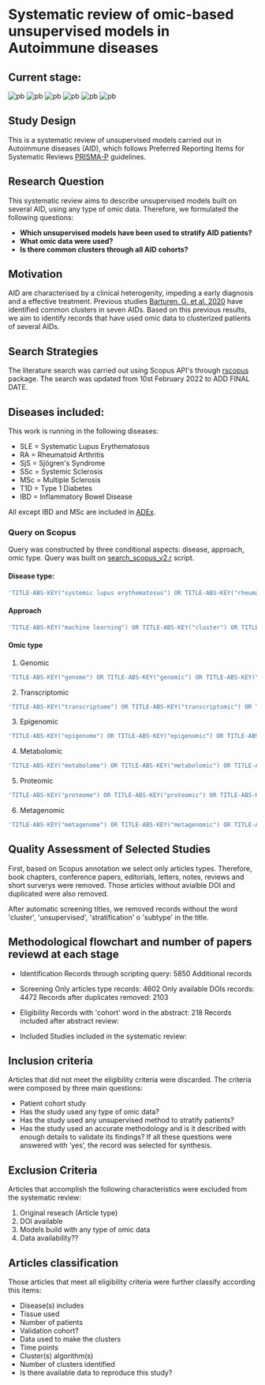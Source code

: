 # Systematic review of omic-based unsupervised models in Autoimmune diseases


## Current stage: 
![pb](https://progress-bar.dev/100/?title=Query)
![pb](https://progress-bar.dev/100/?title=QA)
![pb](https://progress-bar.dev/100/?title=InclusionExclusion)
![pb](https://progress-bar.dev/100/?title=Classification)
![pb](https://progress-bar.dev/0/?title=Analysis)
![pb](https://progress-bar.dev/0/?title=Redaction)



## Study Design
This is a systematic review of unsupervised models carried out in Autoimmune diseases (AID), which follows Preferred Reporting Items for Systematic Reviews [PRISMA-P](http://prisma-statement.org/Extensions/Protocols) guidelines.


## Research Question
This systematic review aims to describe unsupervised models built on several AID, using any type of omic data. Therefore, we formulated the following questions:
* **Which unsupervised models have been used to stratify AID patients?**
* **What omic data were used?**
* **Is there common clusters through all AID cohorts?**


## Motivation
AID are characterised by a clinical heterogenity, impeding a early diagnosis and a effective treatment. Previous studies [Barturen, G. et al. 2020](https://onlinelibrary.wiley.com/doi/10.1002/art.41610) have identified common clusters in seven AIDs. Based on this previous results, we aim to identify records that have used omic data to clusterized patients of several AIDs.


## Search Strategies
The literature search was carried out using Scopus API's through [rscopus](https://johnmuschelli.com/rscopus/) package. The search was updated from 10st February 2022 to ADD FINAL DATE.


## Diseases included:
This work is running in the following diseases:

* SLE = Systematic Lupus Erythematosus
* RA = Rheumatoid Arthritis
* SjS = Sjögren's Syndrome
* SSc = Systemic Sclerosis
* MSc = Multiple Sclerosis
* T1D = Type 1 Diabetes
* IBD = Inflammatory Bowel Disease

All except IBD and MSc are included in [ADEx](https://adex.genyo.es/).


### Query on Scopus
Query was constructed by three conditional aspects: disease, approach, omic type. Query was built on [search_scopus_v2.r](https://github.com/jlinaresb/Review-MLAID/blob/master/search_scopus_v2.r) script. 


#### Disease type:
``` r
'TITLE-ABS-KEY("systemic lupus erythematosus") OR TITLE-ABS-KEY("rheumatoid arthritis") OR TITLE-ABS-KEY("sjögren syndrome") OR TITLE-ABS-KEY("type 1 diabetes") OR TITLE-ABS-KEY("systemic sclerosis") OR TITLE-ABS-KEY("multiple sclerosis") OR TITLE-ABS-KEY("inflammatory bowel disease") '
```

#### Approach
``` r
'TITLE-ABS-KEY("machine learning") OR TITLE-ABS-KEY("cluster") OR TITLE-ABS-KEY("unsupervised')'
```

#### Omic type

1. Genomic
``` r
'TITLE-ABS-KEY("genome") OR TITLE-ABS-KEY("genomic") OR TITLE-ABS-KEY("SNP") OR TITLE-ABS-KEY("SNP") OR TITLE-ABS-KEY("GWAS") OR TITLE-ABS-KEY("gene secuence") OR TITLE-ABS-KEY("CNV") OR TITLE-ABS-KEY("CNA") OR TITLE-ABS-KEY("copy number variation") OR TITLE-ABS-KEY("copy number aberration")'
```

2. Transcriptomic
``` r
'TITLE-ABS-KEY("transcriptome") OR TITLE-ABS-KEY("transcriptomic") OR TITLE-ABS-KEY("gene expression") OR TITLE-ABS-KEY("miRNA") OR TITLE-ABS-KEY("mRNA") OR TITLE-ABS-KEY("RNASeq") OR TITLE-ABS-KEY("RNA-Seq") OR TITLE-ABS-KEY("microarray") OR TITLE-ABS-KEY("lncRNA") OR TITLE-ABS-KEY("transcription factor") OR TITLE-ABS-KEY("co-expression") OR TITLE-ABS-KEY("exome")'
```

3. Epigenomic
``` r
'TITLE-ABS-KEY("epigenome") OR TITLE-ABS-KEY("epigenomic") OR TITLE-ABS-KEY("methylation") OR TITLE-ABS-KEY("acethylation") OR TITLE-ABS-KEY("histone") OR TITLE-ABS-KEY("chromatin")'
```

4. Metabolomic
``` r
'TITLE-ABS-KEY("metabolome") OR TITLE-ABS-KEY("metabolomic") OR TITLE-ABS-KEY("metabolites")'
```

5. Proteomic
``` r
'TITLE-ABS-KEY("proteome") OR TITLE-ABS-KEY("proteomic") OR TITLE-ABS-KEY("protein expression") OR TITLE-ABS-KEY("protein array") OR TITLE-ABS-KEY("cytokine array") OR TITLE-ABS-KEY("phosphoproteomic")'
```

6. Metagenomic
``` r
'TITLE-ABS-KEY("metagenome") OR TITLE-ABS-KEY("metagenomic") OR TITLE-ABS-KEY("microbiota") OR TITLE-ABS-KEY("16S") OR TITLE-ABS-KEY("microbiome")'
```


## Quality Assessment of Selected Studies
First, based on Scopus annotation we select only articles types. Therefore, book chapters, conference papers, editorials, letters, notes, reviews and short surverys were removed. Those articles without avialble DOI and duplicated were also removed.

After automatic screening titles, we removed records without the word 'cluster', 'unsupervised', 'stratification' o 'subtype' in the title.


## Methodological flowchart and number of papers reviewd at each stage

* Identification
Records through scripting query: 5850
Additional records

* Screening
Only articles type records: 4602
Only available DOIs records: 4472
Records after duplicates removed: 2103

* Eligibility
Records with 'cohort' word in the abstract: 218
Records included after abstract review:

* Included
Studies included in the systematic review: 


## Inclusion criteria
Articles that did not meet the eligibility criteria were discarded. The criteria were composed by three main questions:
  * Patient cohort study
  * Has the study used any type of omic data?
  * Has the study used any unsupervised method to stratify patients?
  * Has the study used an accurate methodology and is it described with enough details to validate its findings?
If all these questions were answered with ‘yes’, the record was selected for synthesis.


## Exclusion Criteria
Articles that accomplish the following characteristics were excluded from the systematic review:

1. Original reseach (Article type)
2. DOI available
3. Models build with any type of omic data
4. Data availability?? 


## Articles classification 
Those articles that meet all eligibility criteria were further classify according this items:

  * Disease(s) includes
  * Tissue used
  * Number of patients
  * Validation cohort?
  * Data used to make the clusters
  * Time points
  * Cluster(s) algorithm(s)
  * Number of clusters identified
  * Is there available data to reproduce this study?
